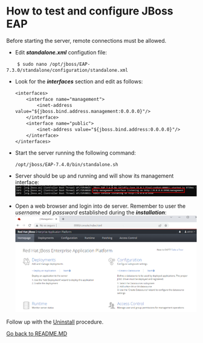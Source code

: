 # How to test and configure JBoss EAP

Before starting the server, remote connections must be allowed. 

- Edit ***standalone.xml*** configution file:
```console
    $ sudo nano /opt/jboss/EAP-7.3.0/standalone/configuration/standalone.xml
```

- Look for the ***interfaces*** section and edit as follows:
    ```console
    <interfaces>
        <interface name="management">
            <inet-address value="${jboss.bind.address.management:0.0.0.0}"/>
        </interface>
        <interface name="public">
            <inet-address value="${jboss.bind.address:0.0.0.0}"/>
        </interface>
    </interfaces>
    ```

- Start the server running the following command:
    ```console
    /opt/jboss/EAP-7.4.0/bin/standalone.sh
    ```

- Server should be up and running and will show its management interface:
    ![server](img/run.png)

- Open a web browser and login into de server. Remember to user the *username* and *password* established during the ***installation***:
![server-admin](img/server1.png)


Follow up with the [Uninstall](UNINSTALL.MD) procedure.
    
[Go back to README.MD](README.MD)